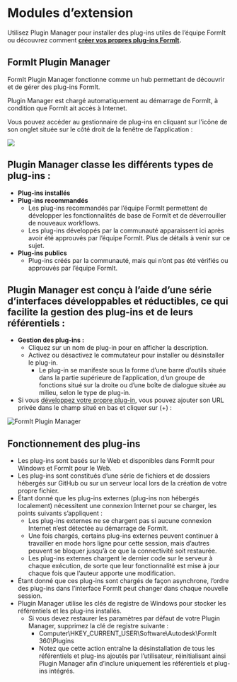 # Modules d’extension

Utilisez Plugin Manager pour installer des plug-ins utiles de l’équipe FormIt ou découvrez comment [**créer vos propres plug-ins FormIt**](https://formit3d.github.io/FormItExamplePlugins/docs/HowToBuild.html)**.**

## FormIt Plugin Manager

FormIt Plugin Manager fonctionne comme un hub permettant de découvrir et de gérer des plug-ins FormIt.

Plugin Manager est chargé automatiquement au démarrage de FormIt, à condition que FormIt ait accès à Internet.

Vous pouvez accéder au gestionnaire de plug-ins en cliquant sur l’icône de son onglet située sur le côté droit de la fenêtre de l’application :

![](https://formit3d.github.io/FormItExamplePlugins/docs/images/PluginManagerTab.PNG)

## Plugin Manager classe les différents types de plug-ins :

* **Plug-ins installés**
* **Plug-ins recommandés**
   * Les plug-ins recommandés par l’équipe FormIt permettent de développer les fonctionnalités de base de FormIt et de déverrouiller de nouveaux workflows.
   * Les plug-ins développés par la communauté apparaissent ici après avoir été approuvés par l’équipe FormIt. Plus de détails à venir sur ce sujet.
* **Plug-ins publics**
   * Plug-ins créés par la communauté, mais qui n’ont pas été vérifiés ou approuvés par l’équipe FormIt.

## Plugin Manager est conçu à l’aide d’une série d’interfaces développables et réductibles, ce qui facilite la gestion des plug-ins et de leurs référentiels :

* **Gestion des plug-ins :**
   * Cliquez sur un nom de plug-in pour en afficher la description.
   * Activez ou désactivez le commutateur pour installer ou désinstaller le plug-in.
      * Le plug-in se manifeste sous la forme d’une barre d’outils située dans la partie supérieure de l’application, d’un groupe de fonctions situé sur la droite ou d’une boîte de dialogue située au milieu, selon le type de plug-in.
* Si vous [développez votre propre plug-in](https://formit3d.github.io/FormItExamplePlugins/docs/HowToBuild.html), vous pouvez ajouter son URL privée dans le champ situé en bas et cliquer sur (+) :

![FormIt Plugin Manager](https://formit3d.github.io/FormItExamplePlugins/docs/images/addNew.png)

## Fonctionnement des plug-ins

* Les plug-ins sont basés sur le Web et disponibles dans FormIt pour Windows et FormIt pour le Web.
* Les plug-ins sont constitués d’une série de fichiers et de dossiers hébergés sur GitHub ou sur un serveur local lors de la création de votre propre fichier.
* Étant donné que les plug-ins externes (plug-ins non hébergés localement) nécessitent une connexion Internet pour se charger, les points suivants s’appliquent :
   * Les plug-ins externes ne se chargent pas si aucune connexion Internet n’est détectée au démarrage de FormIt.
   * Une fois chargés, certains plug-ins externes peuvent continuer à travailler en mode hors ligne pour cette session, mais d’autres peuvent se bloquer jusqu’à ce que la connectivité soit restaurée.
   * Les plug-ins externes chargent le dernier code sur le serveur à chaque exécution, de sorte que leur fonctionnalité est mise à jour chaque fois que l’auteur apporte une modification.
* Étant donné que ces plug-ins sont chargés de façon asynchrone, l’ordre des plug-ins dans l’interface FormIt peut changer dans chaque nouvelle session.
* Plugin Manager utilise les clés de registre de Windows pour stocker les référentiels et les plug-ins installés.
   * Si vous devez restaurer les paramètres par défaut de votre Plugin Manager, supprimez la clé de registre suivante :
      * Computer\HKEY\_CURRENT\_USER\Software\Autodesk\FormIt 360\Plugins
      * Notez que cette action entraîne la désinstallation de tous les référentiels et plug-ins ajoutés par l’utilisateur, réinitialisant ainsi Plugin Manager afin d’inclure uniquement les référentiels et plug-ins intégrés.
